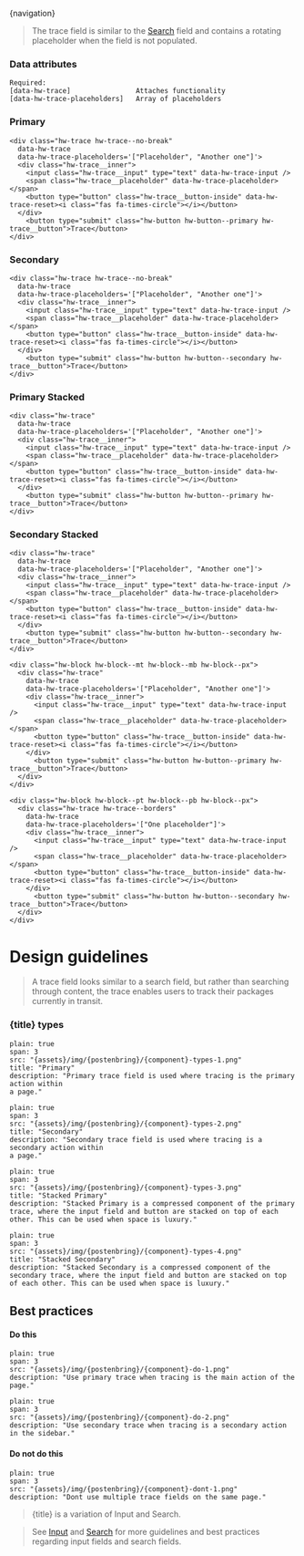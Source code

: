 
{navigation}


> The trace field is similar to the [Search](/Search) field and contains a rotating placeholder when the field is not populated.




### Data attributes
```code
Required:
[data-hw-trace]                Attaches functionality
[data-hw-trace-placeholders]   Array of placeholders
```


### Primary

```html|light,plain,span-4
<div class="hw-trace hw-trace--no-break" 
  data-hw-trace 
  data-hw-trace-placeholders='["Placeholder", "Another one"]'>
  <div class="hw-trace__inner">
    <input class="hw-trace__input" type="text" data-hw-trace-input />
    <span class="hw-trace__placeholder" data-hw-trace-placeholder></span>
    <button type="button" class="hw-trace__button-inside" data-hw-trace-reset><i class="fas fa-times-circle"></i></button>
  </div>
    <button type="submit" class="hw-button hw-button--primary hw-trace__button">Trace</button>
</div>
```

### Secondary

```html|light,plain,span-4
<div class="hw-trace hw-trace--no-break" 
  data-hw-trace 
  data-hw-trace-placeholders='["Placeholder", "Another one"]'>
  <div class="hw-trace__inner">
    <input class="hw-trace__input" type="text" data-hw-trace-input />
    <span class="hw-trace__placeholder" data-hw-trace-placeholder></span>
    <button type="button" class="hw-trace__button-inside" data-hw-trace-reset><i class="fas fa-times-circle"></i></button>
  </div>
    <button type="submit" class="hw-button hw-button--secondary hw-trace__button">Trace</button>
</div>
```

### Primary Stacked

```html|light,plain,span-4
<div class="hw-trace" 
  data-hw-trace 
  data-hw-trace-placeholders='["Placeholder", "Another one"]'>
  <div class="hw-trace__inner">
    <input class="hw-trace__input" type="text" data-hw-trace-input />
    <span class="hw-trace__placeholder" data-hw-trace-placeholder></span>
    <button type="button" class="hw-trace__button-inside" data-hw-trace-reset><i class="fas fa-times-circle"></i></button>
  </div>
    <button type="submit" class="hw-button hw-button--primary hw-trace__button">Trace</button>
</div>
```

### Secondary Stacked

```html|light,plain,span-4
<div class="hw-trace" 
  data-hw-trace 
  data-hw-trace-placeholders='["Placeholder", "Another one"]'>
  <div class="hw-trace__inner">
    <input class="hw-trace__input" type="text" data-hw-trace-input />
    <span class="hw-trace__placeholder" data-hw-trace-placeholder></span>
    <button type="button" class="hw-trace__button-inside" data-hw-trace-reset><i class="fas fa-times-circle"></i></button>
  </div>
    <button type="submit" class="hw-button hw-button--secondary hw-trace__button">Trace</button>
</div>
```




```html|span-6,responsive,light,plain
<div class="hw-block hw-block--mt hw-block--mb hw-block--px">
  <div class="hw-trace" 
    data-hw-trace 
    data-hw-trace-placeholders='["Placeholder", "Another one"]'>
    <div class="hw-trace__inner">
      <input class="hw-trace__input" type="text" data-hw-trace-input />
      <span class="hw-trace__placeholder" data-hw-trace-placeholder></span>
      <button type="button" class="hw-trace__button-inside" data-hw-trace-reset><i class="fas fa-times-circle"></i></button>
    </div>
      <button type="submit" class="hw-button hw-button--primary hw-trace__button">Trace</button>
  </div>
</div>

<div class="hw-block hw-block--pt hw-block--pb hw-block--px">
  <div class="hw-trace hw-trace--borders" 
    data-hw-trace 
    data-hw-trace-placeholders='["One placeholder"]'>
    <div class="hw-trace__inner">
      <input class="hw-trace__input" type="text" data-hw-trace-input />
      <span class="hw-trace__placeholder" data-hw-trace-placeholder></span>
      <button type="button" class="hw-trace__button-inside" data-hw-trace-reset><i class="fas fa-times-circle"></i></button>
    </div>
      <button type="submit" class="hw-button hw-button--secondary hw-trace__button">Trace</button>
  </div>
</div>

```











# Design guidelines

> A trace field looks similar to a search field, but rather than searching through content, the trace enables users to track their packages currently in transit.





### {title} types
```image
plain: true
span: 3
src: "{assets}/img/{postenbring}/{component}-types-1.png"
title: "Primary"
description: "Primary trace field is used where tracing is the primary action within 
a page."
```
```image
plain: true
span: 3
src: "{assets}/img/{postenbring}/{component}-types-2.png"
title: "Secondary"
description: "Secondary trace field is used where tracing is a secondary action within 
a page."
```
```image
plain: true
span: 3
src: "{assets}/img/{postenbring}/{component}-types-3.png"
title: "Stacked Primary"
description: "Stacked Primary is a compressed component of the primary trace, where the input field and button are stacked on top of each other. This can be used when space is luxury."
```
```image
plain: true
span: 3
src: "{assets}/img/{postenbring}/{component}-types-4.png"
title: "Stacked Secondary"
description: "Stacked Secondary is a compressed component of the secondary trace, where the input field and button are stacked on top of each other. This can be used when space is luxury."
```





## Best practices

#### Do this

```image
plain: true
span: 3
src: "{assets}/img/{postenbring}/{component}-do-1.png"
description: "Use primary trace when tracing is the main action of the page."
```
```image
plain: true
span: 3
src: "{assets}/img/{postenbring}/{component}-do-2.png"
description: "Use secondary trace when tracing is a secondary action in the sidebar."
```

#### Do not do this
  
```image
plain: true
span: 3
src: "{assets}/img/{postenbring}/{component}-dont-1.png"
description: "Dont use multiple trace fields on the same page."
```









> {title} is a variation of Input and Search.

> See [Input](/Input#design-guidelines) and [Search](/Search#design-guidelines) for more guidelines and best practices regarding input fields and search fields.

